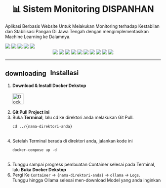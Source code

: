 <link rel="stylesheet" href="https://fonts.googleapis.com/css2?family=Material+Symbols+Outlined:opsz,wght,FILL,GRAD@20..48,100..700,0..1,-50..200" />

<h1 align="center">📊 Sistem Monitoring DISPANHAN</h1>

<p>Aplikasi Berbasis Website Untuk Melakukan Monitoring terhadap Kestabilan dan Stabilisasi Pangan Di Jawa Tengah dengan mengimplementasikan Machine Learning ke Dalamnya.</p>

<img src="https://i.postimg.cc/zDWRtHYC/tampilan1.png">
<img src="https://i.postimg.cc/26LBfVbf/tampilan2.png">
<img src="https://i.postimg.cc/Gtk8HVx7/tampilan3.png">
<img src="https://i.postimg.cc/m2s10ZT0/tampilan4.png">
<img src="https://i.postimg.cc/RhrJC4KJ/tampilan5.png">

<div align="center">
  <img src="https://img.shields.io/badge/Docker-%232496ED?style=for-the-badge&logo=docker&logoColor=white">
  <img src="https://img.shields.io/badge/HTML5-E34F26?style=for-the-badge&logo=html5&logoColor=white">
  <img src="https://img.shields.io/badge/CSS-%23663399?style=for-the-badge&logo=css&logoColor=white">
  <img src="https://img.shields.io/badge/JavaScript-F7DF1E?style=for-the-badge&logo=javascript&logoColor=black">
  <img src="https://img.shields.io/badge/PHP-%23777BB4?style=for-the-badge&logo=php&logoColor=white">
  <img src="https://img.shields.io/badge/phpmyadmin-%233BABC3?style=for-the-badge&logo=phpmyadmin&logoColor=white">
  <img src="https://img.shields.io/badge/MYSQL-%234479A1?style=for-the-badge&logo=mysql&logoColor=white">
  <img src="https://img.shields.io/badge/python-3670A0?style=for-the-badge&logo=python&logoColor=ffdd54">
  <img src="https://img.shields.io/badge/Flask-%233BABC3?style=for-the-badge&logo=flask&logoColor=white">
  
  <img src="https://img.shields.io/badge/ollama-%23000000?style=for-the-badge&logo=ollama&logoColor=white">
  
</div>

<hr/>

<h2 style="vertical-align: middle;">
  <span class="material-symbols-outlined" style="height: 1.5em; vertical-align: middle; margin-right: 8px;">downloading</span>
  Installasi
</h2>

<ol>
  <li>
    <strong>Download & Install Docker Dekstop</strong><br/><br/>
    <a href="https://www.docker.com/products/docker-desktop/">
      <img src="https://i.postimg.cc/vZmNGz0w/docker-download.png" alt="Docker Dekstop" style="height: 2.5em; vertical-align: middle;">
    </a>
    <br/>
    <br/>
  </li>
  <li>
    <strong>Git Pull Project ini</strong>
    <br/>
  </li>
  <li>
    Buka <strong>Terminal</strong>, lalu cd ke direktori anda melakukan Git Pull.<br/>
    <pre><code>cd ../{nama-direktori-anda}</code></pre>
    <br/>
  </li>
  <li>Setelah Terminal berada di direktori anda, jalankan kode ini<br/>
    <pre><code>docker-compose up -d</code></pre>
    <br/>
  </li>
  <li>Tunggu sampai progress pembuatan Container selesai pada Terminal, lalu <strong>Buka Docker Dekstop</strong>
  <br/>
  </li>
  <li>Pergi Ke <code>Container</code> -> <code>{nama-direktori-anda}</code> -> <code>ollama</code> -> <code>Logs</code>.<br/>
  Tunggu hingga Ollama selesai men-download Model yang anda inginkan<br/>
  </li>
</ol>

